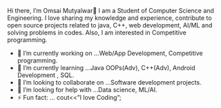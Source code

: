 Hi there, I’m Omsai Mutyalwar👋
I am a Student of Computer Science and Engineering. 
I love sharing my knowledge and experience, contribute to open source projects related to java, C++, web development, AI/ML and solving problems in codes. Also, I am interested in Competitive programming.




- 🔭 I’m currently working on ...Web/App Development, Competitive programming.
- 🌱 I’m currently learning ...Java OOPs(Adv), C++(Adv),  Android Development , SQL.
- 👯 I’m looking to collaborate on ...Software development projects.
- 🤔 I’m looking for help with ...Data science, ML/AI.
- ⚡ Fun fact: ... cout<<”I love Coding”;

